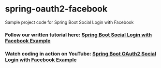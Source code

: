 # spring-oauth2-facebook
Sample project code for Spring Boot Social Login with Facebook
### Follow our written tutorial here: [Spring Boot Social Login with Facebook Example](https://www.codejava.net/frameworks/spring-boot/social-login-with-facebook-example)
### Watch coding in action on YouTube: [Spring Boot OAuth2 Social Login with Facebook Example](https://www.youtube.com/watch?v=FQc43y7fdLo)
